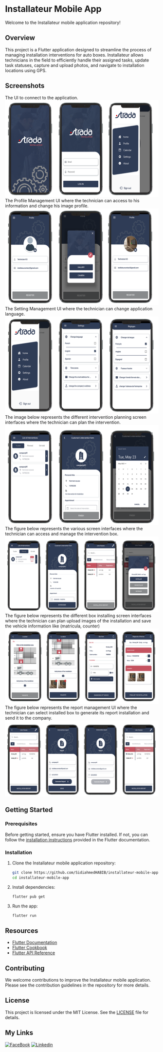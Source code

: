 # Installateur Mobile App

Welcome to the Installateur mobile application repository!

## Overview

This project is a Flutter application designed to streamline the process of managing installation interventions for auto boxes. Installateur allows technicians in the field to efficiently handle their assigned tasks, update task statuses, capture and upload photos, and navigate to installation locations using GPS.


## Screenshots
The UI to connect to the application.
!["login"](./imgs/login.png)
The Profile Management UI where the technician can access to his information and change
his image profile.
!["login"](./imgs/edit_profile.png)
The Setting Management UI where the technician can change application language.  
!["login"](./imgs/setting.png)
The image below represents the different intervention planning screen interfaces where the technician
can plan the intervention.
!["login"](./imgs/plan_inter1.png)
The figure below represents the various screen interfaces where the technician can access and
manage the intervention box.
!["login"](./imgs/b1.png)
The figure below represents the different box installing screen interfaces where the technician can
plan upload images of the installation and save the vehicle information like (matricula, counter)
!["login"](./imgs/b2.png)
The figure below represents the report management UI where the technician can select
installed box to generate its report installation and send it to the company.
!["login"](./imgs/b3.png)

## Getting Started

### Prerequisites

Before getting started, ensure you have Flutter installed. If not, you can follow the [installation instructions](https://flutter.dev/docs/get-started/install) provided in the Flutter documentation.

### Installation

1. Clone the Installateur mobile application repository:
   ```sh
   git clone https://github.com/SidiahmedHABIB/installateur-mobile-app.git
   cd installateur-mobile-app
   ```

2. Install dependencies:
   ```sh
   flutter pub get
   ```

3. Run the app:
   ```sh
   flutter run
   ```

## Resources

- [Flutter Documentation](https://flutter.dev/docs)
- [Flutter Cookbook](https://flutter.dev/docs/cookbook)
- [Flutter API Reference](https://api.flutter.dev/)

## Contributing

We welcome contributions to improve the Installateur mobile application. Please see the contribution guidelines in the repository for more details.

## License

This project is licensed under the MIT License. See the [LICENSE](LICENSE) file for details.
## My Links
[![FaceBook](https://img.shields.io/badge/Facebook-1877F2?style=for-the-badge&logo=facebook&logoColor=white)](https://www.facebook.com/habib.sidiahmed.5)   [![Linkedin](https://img.shields.io/badge/LinkedIn-0077B5?style=for-the-badge&logo=linkedin&logoColor=white)](https://www.linkedin.com/in/sidi-ahmed-habib-18163220a/)